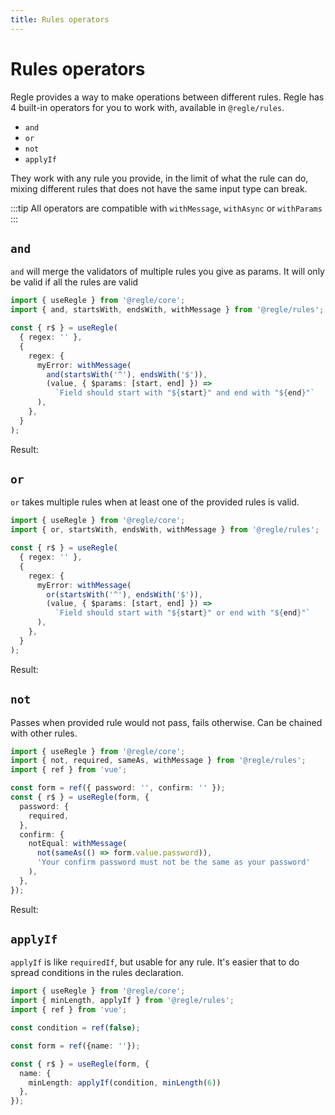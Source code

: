 ```yaml
---
title: Rules operators
---
```


<script setup>
import OperatorAnd from '../parts/components/operators/OperatorAnd.vue';
import OperatorOr from '../parts/components/operators/OperatorOr.vue';
import OperatorNot from '../parts/components/operators/OperatorNot.vue';
import OperatorApplyIf from '../parts/components/operators/OperatorApplyIf.vue';
</script>


# Rules operators

Regle provides a way to make operations between different rules.
Regle has 4 built-in operators for you to work with, available in `@regle/rules`.

- `and`
- `or`
- `not`
- `applyIf`

They work with any rule you provide, in the limit of what the rule can do, mixing different rules that does not have the same input type can break.

:::tip
All operators are compatible with `withMessage`, `withAsync` or `withParams`
:::


## `and`

`and` will merge the validators of multiple rules you give as params. It will only be valid if all the rules are valid


```ts twoslash
import { useRegle } from '@regle/core';
import { and, startsWith, endsWith, withMessage } from '@regle/rules';

const { r$ } = useRegle(
  { regex: '' },
  {
    regex: {
      myError: withMessage(
        and(startsWith('^'), endsWith('$')),
        (value, { $params: [start, end] }) =>
          `Field should start with "${start}" and end with "${end}"`
      ),
    },
  }
);
```

Result: 

<OperatorAnd/>


## `or`

`or` takes multiple rules when at least one of the provided rules is valid.


```ts twoslash
import { useRegle } from '@regle/core';
import { or, startsWith, endsWith, withMessage } from '@regle/rules';

const { r$ } = useRegle(
  { regex: '' },
  {
    regex: {
      myError: withMessage(
        or(startsWith('^'), endsWith('$')),
        (value, { $params: [start, end] }) =>
          `Field should start with "${start}" or end with "${end}"`
      ),
    },
  }
);
```

Result: 

<OperatorOr/>


## `not`

Passes when provided rule would not pass, fails otherwise. Can be chained with other rules.

```ts twoslash
import { useRegle } from '@regle/core';
import { not, required, sameAs, withMessage } from '@regle/rules';
import { ref } from 'vue';

const form = ref({ password: '', confirm: '' });
const { r$ } = useRegle(form, {
  password: {
    required,
  },
  confirm: {
    notEqual: withMessage(
      not(sameAs(() => form.value.password)),
      'Your confirm password must not be the same as your password'
    ),
  },
});
```

Result: 

<OperatorNot/>


## `applyIf`

`applyIf` is like `requiredIf`, but usable for any rule. It's easier that to do spread conditions in the rules declaration.


```ts twoslash
import { useRegle } from '@regle/core';
import { minLength, applyIf } from '@regle/rules';
import { ref } from 'vue';

const condition = ref(false);

const form = ref({name: ''});

const { r$ } = useRegle(form, {
  name: {
    minLength: applyIf(condition, minLength(6))
  },
});
```

<OperatorApplyIf/>